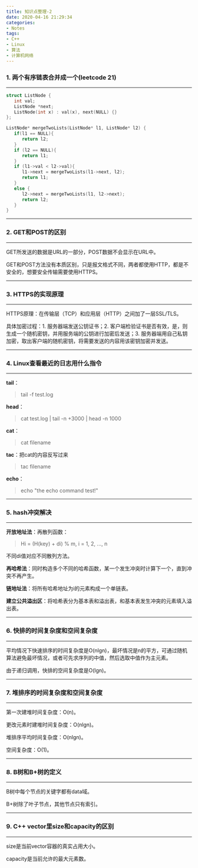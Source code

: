 ```yaml
---
title: 知识点整理-2
date: 2020-04-16 21:29:34
categories: 
- Notes
tags:
- C++
- Linux
- 算法
- 计算机网络
---
```


### 1. 两个有序链表合并成一个(leetcode 21)

---

```c++
struct ListNode {
   int val;
   ListNode *next;
   ListNode(int x) : val(x), next(NULL) {}
};

ListNode* mergeTwoLists(ListNode* l1, ListNode* l2) {
   if(l1 == NULL){
      return l2;
   }
   if (l2 == NULL){
      return l1;
   }
   if (l1->val < l2->val){
      l1->next = mergeTwoLists(l1->next, l2);
      return l1;
   }
   else {
      l2->next = mergeTwoLists(l1, l2->next);
      return l2;
   }
}
```

---

<!--more-->

### 2. GET和POST的区别

---

GET所发送的数据是URL的一部分，POST数据不会显示在URL中。

GET和POST方法没有本质区别，只是报文格式不同，两者都使用HTTP，都是不安全的，想要安全传输需要使用HTTPS。

---

### 3. HTTPS的实现原理

---

HTTPS原理：在传输层（TCP）和应用层（HTTP）之间加了一层SSL/TLS。

具体加密过程：1. 服务器端发送公钥证书；2. 客户端检验证书是否有效，是，则生成一个随机密钥，并用服务端的公钥进行加密后发送；3. 服务器端用自己私钥加密，取出客户端的随机密钥，将需要发送的内容用该密钥加密并发送。

---

### 4. Linux查看最近的日志用什么指令

---

**tail**：

> tail -f test.log

**head**：

> cat test.log | tail -n +3000 | head -n 1000

**cat**：

> cat filename

**tac**：把cat的内容反写过来

> tac filename

**echo**：

> echo "the echo command test!"

---

### 5. hash冲突解决

---

**开放地址法**：再散列函数：

> Hi = (H(key) + di) % m, i = 1, 2, ..., n

不同di值对应不同散列方法。

**再哈希法**：同时构造多个不同的哈希函数，某一个发生冲突时计算下一个，直到冲突不再产生。

**链地址法**：将所有哈希地址为i的元素构成一个单链表。

**建立公共溢出区**：将哈希表分为基本表和溢出表，和基本表发生冲突的元素填入溢出表。

---

### 6. 快排的时间复杂度和空间复杂度

---

平均情况下快速排序的时间复杂度是O(nlgn)，最坏情况是n的平方，可通过随机算法避免最坏情况，或者可先求序列的中值，然后选取中值作为主元素。

由于递归调用，快排的空间复杂度是O(lgn)。

---

### 7. 堆排序的时间复杂度和空间复杂度

---

第一次建堆时间复杂度：O(n)。

更改元素时建堆时间复杂度：O(nlgn)。

堆排序平均时间复杂度：O(nlgn)。

空间复杂度：O(1)。

---

### 8. B树和B+树的定义

---

B树中每个节点的关键字都有data域。

B+树除了叶子节点，其他节点只有索引。

---

### 9. C++ vector里size和capacity的区别

---

size是当前vector容器的真实占用大小。

capacity是当前允许的最大元素数。

